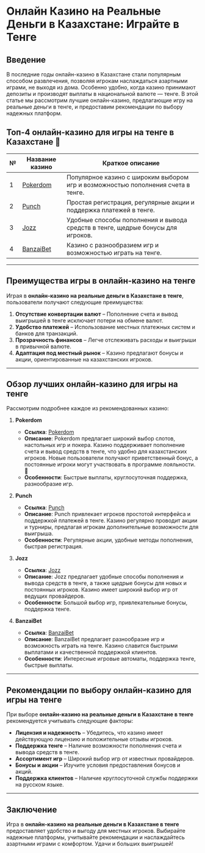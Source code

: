 # Онлайн Казино на Реальные Деньги в Казахстане: Играйте в Тенге

## Введение

В последние годы онлайн-казино в Казахстане стали популярным способом развлечения, позволяя игрокам наслаждаться азартными играми, не выходя из дома. Особенно удобно, когда казино принимают депозиты и производят выплаты в национальной валюте — тенге. В этой статье мы рассмотрим лучшие онлайн-казино, предлагающие игру на реальные деньги в тенге, и предоставим рекомендации по выбору надежных платформ.

## Топ-4 онлайн-казино для игры на тенге в Казахстане 🎲

| № | Название казино | Краткое описание |
|---|------------------|------------------|
| 1 | [Pokerdom](https://brandplay.link/4k77v2yx) | Популярное казино с широким выбором игр и возможностью пополнения счета в тенге. |
| 2 | [Punch](https://betpunch1.com/d638d6d39) | Простая регистрация, регулярные акции и поддержка платежей в тенге. |
| 3 | [Jozz](https://tk435zi5i9.com/alt/jozz/registration?e8250665e216213938eeaefaf3e61c0a) | Удобные способы пополнения и вывода средств в тенге, щедрые бонусы для игроков. |
| 4 | [BanzaiBet](https://bnzstr009.com/e9rVJ) | Казино с разнообразием игр и возможностью играть на тенге. |

---

## Преимущества игры в онлайн-казино на тенге

Играя в **онлайн-казино на реальные деньги в Казахстане в тенге**, пользователи получают следующие преимущества:

1. **Отсутствие конвертации валют** – Пополнение счета и вывод выигрышей в тенге исключает потери на обмене валют.
2. **Удобство платежей** – Использование местных платежных систем и банков для транзакций.
3. **Прозрачность финансов** – Легче отслеживать расходы и выигрыши в привычной валюте.
4. **Адаптация под местный рынок** – Казино предлагают бонусы и акции, ориентированные на казахстанских игроков.

---

## Обзор лучших онлайн-казино для игры на тенге

Рассмотрим подробнее каждое из рекомендованных казино:

1. **Pokerdom**  
   - **Ссылка**: [Pokerdom](https://brandplay.link/4k77v2yx)  
   - **Описание**: Pokerdom предлагает широкий выбор слотов, настольных игр и покера. Казино поддерживает пополнение счета и вывод средств в тенге, что удобно для казахстанских игроков. Новые пользователи получают приветственный бонус, а постоянные игроки могут участвовать в программе лояльности. 🎁  
   - **Особенности**: Быстрые выплаты, круглосуточная поддержка, разнообразие игр.

2. **Punch**  
   - **Ссылка**: [Punch](https://betpunch1.com/d638d6d39)  
   - **Описание**: Punch привлекает игроков простотой интерфейса и поддержкой платежей в тенге. Казино регулярно проводит акции и турниры, предлагая игрокам дополнительные возможности для выигрыша.  
   - **Особенности**: Регулярные акции, удобные методы пополнения, быстрая регистрация.

3. **Jozz**  
   - **Ссылка**: [Jozz](https://tk435zi5i9.com/alt/jozz/registration?e8250665e216213938eeaefaf3e61c0a)  
   - **Описание**: Jozz предлагает удобные способы пополнения и вывода средств в тенге, а также щедрые бонусы для новых и постоянных игроков. Казино имеет широкий выбор игр от ведущих провайдеров.  
   - **Особенности**: Большой выбор игр, привлекательные бонусы, поддержка тенге.

4. **BanzaiBet**  
   - **Ссылка**: [BanzaiBet](https://bnzstr009.com/e9rVJ)  
   - **Описание**: BanzaiBet предлагает разнообразие игр и возможность играть на тенге. Казино славится быстрыми выплатами и качественной поддержкой клиентов.  
   - **Особенности**: Интересные игровые автоматы, поддержка тенге, быстрые выплаты.

---

## Рекомендации по выбору онлайн-казино для игры на тенге

При выборе **онлайн-казино на реальные деньги в Казахстане в тенге** рекомендуется учитывать следующие факторы:

- **Лицензия и надежность** – Убедитесь, что казино имеет действующую лицензию и положительные отзывы игроков.
- **Поддержка тенге** – Наличие возможности пополнения счета и вывода средств в тенге.
- **Ассортимент игр** – Широкий выбор игр от известных провайдеров.
- **Бонусы и акции** – Изучите условия предоставления бонусов и акций.
- **Поддержка клиентов** – Наличие круглосуточной службы поддержки на русском языке.

---

## Заключение

Игра в **онлайн-казино на реальные деньги в Казахстане в тенге** предоставляет удобство и выгоду для местных игроков. Выбирайте надежные платформы, учитывайте рекомендации и наслаждайтесь азартными играми с комфортом. Удачи и больших выигрышей!
